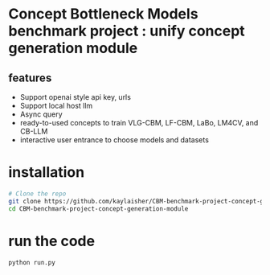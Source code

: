 # Concept Bottleneck Models benchmark project : unify concept generation module

## features

 - Support openai style api key, urls
 - Support local host llm
 - Async query
 - ready-to-used concepts to train VLG-CBM, LF-CBM, LaBo, LM4CV, and CB-LLM
 - interactive user entrance to choose models and datasets

# installation

```bash
# Clone the repo
git clone https://github.com/kaylaisher/CBM-benchmark-project-concept-generation-module.git
cd CBM-benchmark-project-concept-generation-module
```

# run the code

```bash
python run.py
```
